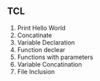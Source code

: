 ## TCL 

1. Print Hello World 
2. Concatinate 
3. Variable Declaration 
4. Function declear 
5. Functions with parameters
6. Variable Concatination 
7. File Inclusion 